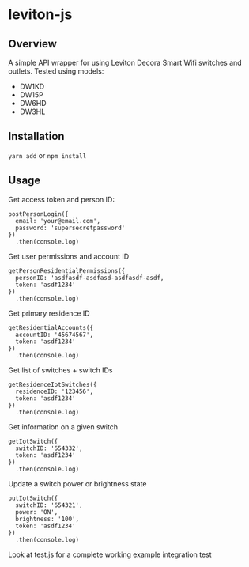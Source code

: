 # leviton-js

## Overview

A simple API wrapper for using Leviton Decora Smart Wifi switches and outlets. Tested using models:

- DW1KD
- DW15P
- DW6HD
- DW3HL

## Installation

`yarn add` or `npm install`

## Usage

Get access token and person ID:

```
postPersonLogin({
  email: 'your@email.com',
  password: 'supersecretpassword'
})
  .then(console.log)
```

Get user permissions and account ID

```
getPersonResidentialPermissions({
  personID: 'asdfasdf-asdfasd-asdfasdf-asdf,
  token: 'asdf1234'
})
  .then(console.log)
```

Get primary residence ID

```
getResidentialAccounts({
  accountID: '45674567',
  token: 'asdf1234'
})
  .then(console.log)
```

Get list of switches + switch IDs

```
getResidenceIotSwitches({
  residenceID: '123456',
  token: 'asdf1234'
})
  .then(console.log)
```

Get information on a given switch

```
getIotSwitch({
  switchID: '654332',
  token: 'asdf1234'
})
  .then(console.log)
```

Update a switch power or brightness state

```
putIotSwitch({
  switchID: '654321',
  power: 'ON',
  brightness: '100',
  token: 'asdf1234'
})
  .then(console.log)
```

Look at test.js for a complete working example integration test
